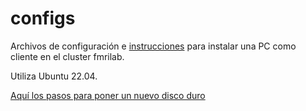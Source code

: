 # configs

Archivos de configuración e [instrucciones](https://github.com/lconcha/configs/blob/master/client_22.04.md) para instalar una PC como cliente en el cluster fmrilab.

Utiliza Ubuntu 22.04.
 

[Aquí los pasos para poner un nuevo disco duro](https://github.com/lconcha/configs/blob/master/pasos_a_seguir_al_poner_nuevo_disco.md)



